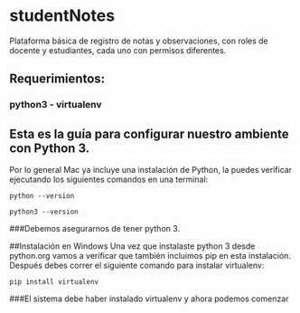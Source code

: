 # studentNotes
Plataforma básica de registro de notas y observaciones, con roles de docente y estudiantes, cada uno con permisos diferentes.

## Requerimientos:
### python3 - virtualenv

## Esta es la guía para configurar nuestro ambiente con Python 3.
Por lo general Mac ya incluye una instalación de Python, la puedes verificar ejecutando los siguientes comandos en una terminal:

<code>python --version</code>

<code>python3 --version</code>

###Debemos asegurarnos de tener python 3.

##Instalación en Windows
Una vez que instalaste python 3 desde python.org vamos a verificar que también incluimos pip en esta instalación. Después debes correr el siguiente comando para instalar virtualenv:

<code>pip install virtualenv</code>

###El sistema debe haber instalado virtualenv y ahora podemos comenzar
